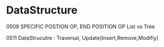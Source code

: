 # DataStructure



0509    SPECIFIC POSTION OP, END POSITION OP
List vs Tree

0511    DataStrucutre : Traversal, Update(Insert,Remove,Modifiy)